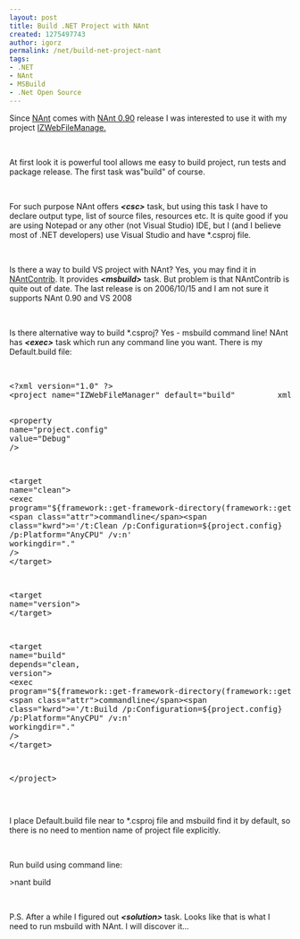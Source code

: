 ```yaml
---
layout: post
title: Build .NET Project with NAnt
created: 1275497743
author: igorz
permalink: /net/build-net-project-nant
tags:
- .NET
- NAnt
- MSBuild
- .Net Open Source
---
```

<p>Since <a href="http://nant.sourceforge.net/">NAnt</a> comes with <a href="http://sourceforge.net/projects/nant/files/nant/0.90/">NAnt 0.90</a> release I was interested to use it with my project <a href="http://www.izwebfilemanager.com/default.aspx">IZWebFileManage.</a></p>
<p>&nbsp;</p>
<p>At first look it is powerful tool allows me easy to build project, run tests and package release.  The first task was&quot;build&quot; of course.</p>
<p>&nbsp;</p>
<p>For such purpose NAnt offers <span style="font-weight: bold; font-style: italic;">&lt;csc&gt;</span> <span style="font-style: italic; font-weight: bold;"><csc></csc></span> task, but using this task I have to declare output type, list of source files, resources etc. It is quite good if you are using Notepad or any other (not Visual Studio) IDE, but I (and I believe most of .NET developers)  use Visual Studio and have *.csproj file.</p>
<p>&nbsp;</p>
<p>Is there a way to build VS project with NAnt? Yes, you may find it in <a href="http://nantcontrib.sourceforge.net/">NAntContrib</a>. It provides <span style="font-weight: bold; font-style: italic;">&lt;msbuild&gt;</span> <span style="font-style: italic; font-weight: bold;"><msbuild></msbuild></span> task. But problem is that NAntContrib is quite out of date.  The last release is on 2006/10/15 and I am not sure it supports NAnt 0.90 and VS 2008</p>
<p>&nbsp;</p>
<p>Is there alternative way to build *.csproj? Yes - msbuild command line! NAnt has <span style="font-weight: bold; font-style: italic;">&lt;exec&gt;</span> <span style="font-weight: bold; font-style: italic;"><exec></exec></span> task which run any command line you want.  There is my Default.build file:  <!-- code formatted by http://manoli.net/csharpformat/ --></p>
<p>&nbsp;</p>
<pre class="csharpcode"><span class="kwrd">&lt;?</span><span class="html">xml</span> <span class="attr">version</span><span class="kwrd">=&quot;1.0&quot;</span> ?<span class="kwrd">&gt;</span>
<span class="kwrd">&lt;</span><span class="html">project</span> <span class="attr">name</span><span class="kwrd">=&quot;IZWebFileManager&quot;</span> <span class="attr">default</span><span class="kwrd">=&quot;build&quot;</span> <span class="attr">        xmlns</span><span class="kwrd">=&quot;http://nant.sf.net/schemas/nant.xsd&quot;</span><span class="kwrd">&gt;</span>

<span class="kwrd">&lt;</span><span class="html">property</span> <span class="attr">name</span><span class="kwrd">=&quot;project.config&quot;</span> <span class="attr">value</span><span class="kwrd">=&quot;Debug&quot;</span> <span class="kwrd">/&gt;</span>

<span class="kwrd">&lt;</span><span class="html">target</span> <span class="attr">name</span><span class="kwrd">=&quot;clean&quot;</span><span class="kwrd">&gt;</span>
    <span class="kwrd">&lt;</span><span class="html">exec</span> <span class="attr">program</span><span class="kwrd">=&quot;${framework::get-framework-directory(framework::get-target-framework())}\msbuild.exe&quot;</span>
              <span class="attr">commandline</span><span class="kwrd">='/t:Clean /p:Configuration=${project.config} /p:Platform=&quot;AnyCPU&quot; /v:n'</span>
                <span class="attr">workingdir</span><span class="kwrd">=&quot;.&quot;</span> <span class="kwrd">/&gt;</span>
<span class="kwrd">&lt;/</span><span class="html">target</span><span class="kwrd">&gt;</span>

<span class="kwrd">&lt;</span><span class="html">target</span> <span class="attr">name</span><span class="kwrd">=&quot;version&quot;</span><span class="kwrd">&gt;</span>
<span class="kwrd">&lt;/</span><span class="html">target</span><span class="kwrd">&gt;</span>

<span class="kwrd">&lt;</span><span class="html">target</span> <span class="attr">name</span><span class="kwrd">=&quot;build&quot;</span> <span class="attr">depends</span><span class="kwrd">=&quot;clean, version&quot;</span><span class="kwrd">&gt;</span>
    <span class="kwrd">&lt;</span><span class="html">exec</span> <span class="attr">program</span><span class="kwrd">=&quot;${framework::get-framework-directory(framework::get-target-framework())}\msbuild.exe&quot;</span>
              <span class="attr">commandline</span><span class="kwrd">='/t:Build /p:Configuration=${project.config} /p:Platform=&quot;AnyCPU&quot; /v:n'</span>
                <span class="attr">workingdir</span><span class="kwrd">=&quot;.&quot;</span> <span class="kwrd">/&gt;</span>
<span class="kwrd">&lt;/</span><span class="html">target</span><span class="kwrd">&gt;</span>

<span class="kwrd">&lt;/</span><span class="html">project</span><span class="kwrd">&gt;</span></pre>
<p>&nbsp;</p>
<p>I place Default.build file near to *.csproj file and msbuild find it by default, so there is no need to mention name of project file explicitly.</p>
<p>&nbsp;</p>
<p>Run build using command line:</p>
<p>&gt;nant build</p>
<p>&nbsp;</p>
<p>P.S. After a while I figured out <span style="font-weight: bold; font-style: italic;">&lt;solution</span><span style="font-style: italic;"><span style="font-weight: bold;">&gt; </span></span>task. Looks like that is what I need to run msbuild with NAnt. I will discover it...</p>
